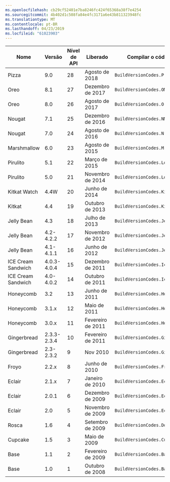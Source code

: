 ```yaml
---
ms.openlocfilehash: cb29cf52401e7ba8246fc424f65368a38f7e4254
ms.sourcegitcommit: 4b402d1c508fa84e4fc3171a6e43b811323948fc
ms.translationtype: MT
ms.contentlocale: pt-BR
ms.lasthandoff: 04/23/2019
ms.locfileid: "61023903"
---
```


|Nome|Versão|Nível de API|Liberado|Compilar o código de versão|
|--- |--- |--- |--- |--- |
|Pizza|9.0|28|Agosto de 2018|`BuildVersionCodes.P`|
|Oreo|8.1|27|Dezembro de 2017|`BuildVersionCodes.OMr1`|
|Oreo|8.0|26|Agosto de 2017|`BuildVersionCodes.O`|
|Nougat|7.1|25|Dezembro de 2016|`BuildVersionCodes.NMr1`|
|Nougat|7.0|24|Agosto de 2016|`BuildVersionCodes.N`|
|Marshmallow|6.0|23|Agosto de 2015|`BuildVersionCodes.M`|
|Pirulito|5.1|22|Março de 2015|`BuildVersionCodes.LollipopMr1`|
|Pirulito|5.0|21|Novembro de 2014|`BuildVersionCodes.Lollipop`|
|Kitkat Watch|4.4W|20|Junho de 2014|`BuildVersionCodes.KitKatWatch`|
|Kitkat|4.4|19|Outubro de 2013|`BuildVersionCodes.KitKat`|
|Jelly Bean|4.3|18|Julho de 2013|`BuildVersionCodes.JellyBeanMr2`|
|Jelly Bean|4.2-4.2.2|17|Novembro de 2012|`BuildVersionCodes.JellyBeanMr1`|
|Jelly Bean|4.1-4.1.1|16|Junho de 2012|`BuildVersionCodes.JellyBean`|
|ICE Cream Sandwich|4.0.3-4.0.4|15|Dezembro de 2011|`BuildVersionCodes.IceCreamSandwichMr1`|
|ICE Cream Sandwich|4.0-4.0.2|14|Outubro de 2011|`BuildVersionCodes.IceCreamSandwich`|
|Honeycomb|3.2|13|Junho de 2011|`BuildVersionCodes.HoneyCombMr2`|
|Honeycomb|3.1.x|12|Maio de 2011|`BuildVersionCodes.HoneyCombMr1`|
|Honeycomb|3.0.x|11|Fevereiro de 2011|`BuildVersionCodes.HoneyComb`|
|Gingerbread|2.3.3-2.3.4|10|Fevereiro de 2011|`BuildVersionCodes.GingerBreadMr1`|
|Gingerbread|2.3-2.3.2|9|Nov 2010|`BuildVersionCodes.GingerBread`|
|Froyo|2.2.x|8|Junho de 2010|`BuildVersionCodes.Froyo`|
|Eclair|2.1.x|7|Janeiro de 2010|`BuildVersionCodes.EclairMr1`|
|Eclair|2.0.1|6|Dezembro de 2009|`BuildVersionCodes.Eclair01`|
|Eclair|2.0|5|Novembro de 2009|`BuildVersionCodes.Eclair`|
|Rosca|1.6|4|Setembro de 2009|`BuildVersionCodes.Donut`|
|Cupcake|1.5|3|Maio de 2009|`BuildVersionCodes.Cupcake`|
|Base|1.1|2|Fevereiro de 2009|`BuildVersionCodes.Base11`|
|Base|1.0|1|Outubro de 2008|`BuildVersionCodes.Base`|

